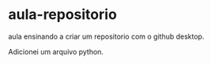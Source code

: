 # aula-repositorio
 aula ensinando a criar um repositorio com o github desktop.

 Adicionei um arquivo python.
